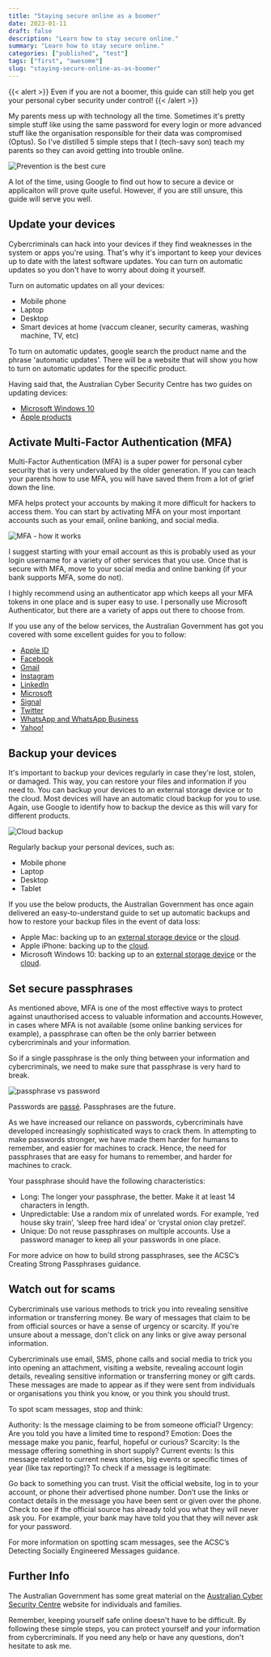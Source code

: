```yaml
---
title: "Staying secure online as a boomer"
date: 2023-01-11
draft: false
description: "Learn how to stay secure online."
summary: "Learn how to stay secure online."
categories: ["published", "test"]
tags: ["first", "awesome"]
slug: "staying-secure-online-as-as-boomer"
---
```


{{< alert >}}
Even if you are not a boomer, this guide can still help you get your personal cyber security under control!
{{< /alert >}}

My parents mess up with technology all the time. Sometimes it's pretty simple stuff like using the same password for every login or more advanced stuff like the organisation responsible for their data was compromised (Optus). So I've distilled 5 simple steps that I (tech-savy son) teach my parents so they can avoid getting into trouble online. 

![Prevention is the best cure](boomer.jpg "Thanks son!")

A lot of the time, using Google to find out how to secure a device or applicaiton will prove quite useful. However, if you are still unsure, this guide will serve you well.

## Update your devices

Cybercriminals can hack into your devices if they find weaknesses in the system or apps you're using. That's why it's important to keep your devices up to date with the latest software updates. You can turn on automatic updates so you don't have to worry about doing it yourself.

Turn on automatic updates on all your devices:

- Mobile phone
- Laptop
- Desktop
- Smart devices at home (vaccum cleaner, security cameras, washing machine, TV,  etc)

To turn on automatic updates, google search the product name and the phrase 'automatic updates'. There will be a website that will show you how to turn on automatic updates for the specific product.

Having said that, the Australian Cyber Security Centre has two guides on updating devices:

- [Microsoft Windows 10](https://www.cyber.gov.au/acsc/view-all-content/guidance/update-microsoft-windows)
- [Apple products](https://www.cyber.gov.au/acsc/view-all-content/guidance/update-apple-ios)

## Activate Multi-Factor Authentication (MFA)

Multi-Factor Authentication (MFA) is a super power for personal cyber security that is very undervalued by the older generation. If you can teach your parents how to use MFA, you will have saved them from a lot of grief down the line.

MFA helps protect your accounts by making it more difficult for hackers to access them. You can start by activating MFA on your most important accounts such as your email, online banking, and social media.

![MFA - how it works](mfa.png "Simple, yet very effective")

I suggest starting with your email account as this is probably used as your login username for a variety of other services that you use. Once that is secure with MFA, move to your social media and online banking (if your bank supports MFA, some do not).

I highly recommend using an authenticator app which keeps all your MFA tokens in one place and is super easy to use. I personally use Microsoft Authenticator, but there are a variety of apps out there to choose from.

If you use any of the below services, the Australian Government has got you covered with some excellent guides for you to follow:

- [Apple ID](https://www.cyber.gov.au/acsc/view-all-content/guidance/turning-two-factor-authentication-apple-id)
- [Facebook](https://www.cyber.gov.au/acsc/view-all-content/guidance/turning-two-factor-authentication-facebook)
- [Gmail](https://www.cyber.gov.au/acsc/view-all-content/guidance/securing-google-accounts)
- [Instagram](https://www.cyber.gov.au/acsc/view-all-content/guidance/turning-two-factor-authentication-instagram)
- [LinkedIn](https://www.cyber.gov.au/acsc/view-all-content/guidance/turning-two-factor-authentication-linkedin)
- [Microsoft](https://www.cyber.gov.au/acsc/view-all-content/guidance/securing-microsoft-accounts)
- [Signal](https://www.cyber.gov.au/acsc/view-all-content/guidance/securing-signal)
- [Twitter](https://www.cyber.gov.au/acsc/view-all-content/guidance/turning-two-factor-authentication-twitter)
- [WhatsApp and WhatsApp Business](https://www.cyber.gov.au/acsc/view-all-content/guidance/securing-whatsapp)
- [Yahoo!](https://www.cyber.gov.au/acsc/view-all-content/guidance/turning-two-factor-authentication-yahoo)

## Backup your devices

It's important to backup your devices regularly in case they're lost, stolen, or damaged. This way, you can restore your files and information if you need to. You can backup your devices to an external storage device or to the cloud. Most devices will have an automatic cloud backup for you to use. Again, use Google to identify how to backup the device as this will vary for different products.

![Cloud backup](backup.jpg "Your future self will thank you")

Regularly backup your personal devices, such as:

- Mobile phone
- Laptop
- Desktop
- Tablet

If you use the below products, the Australian Government has once again delivered an easy-to-understand guide to set up automatic backups and how to restore your backup files in the event of data loss:

- Apple Mac: backing up to an [external storage device](https://www.cyber.gov.au/acsc/view-all-content/guidance/backing-and-restoring-your-files-mac-using-external-storage-device) or the [cloud](https://www.cyber.gov.au/acsc/view-all-content/guidance/backing-and-restoring-your-files-mac-cloud).
- Apple iPhone: backing up to the [cloud](https://www.cyber.gov.au/acsc/view-all-content/guidance/backing-and-restoring-your-files-iphone-cloud).
- Microsoft Windows 10: backing up to an [external storage device](https://www.cyber.gov.au/acsc/view-all-content/guidance/backing-and-restoring-your-files-pc-using-external-storage-device) or the [cloud](https://www.cyber.gov.au/acsc/view-all-content/guidance/backing-and-restoring-your-files-pc-cloud).

## Set secure passphrases

As mentioned above, MFA is one of the most effective ways to protect against unauthorised access to valuable information and accounts.However, in cases where MFA is not available (some online banking services for example), a passphrase can often be the only barrier between cybercriminals and your information.

So if a single passphrase is the only thing between your information and cybercriminals, we need to make sure that passphrase is very hard to break.

![passphrase vs password](passphrase.jpg "Using passphrases will dramatically improve your personal cybersecurity. Credit [Cybersecurity Glossary](https://cybersecurityglossary.com/passphrase/)")

Passwords are [passé](https://www.google.com/search?q=passe). Passphrases are the future.

As we have increased our reliance on passwords, cybercriminals have developed increasingly sophisticated ways to crack them. In attempting to make passwords stronger, we have made them harder for humans to remember, and easier for machines to crack. Hence, the need for passphrases that are easy for humans to remember, and harder for machines to crack.

Your passphrase should have the following characteristics:

- Long: The longer your passphrase, the better. Make it at least 14 characters in length.
- Unpredictable: Use a random mix of unrelated words. For example, ‘red house sky train’, ‘sleep free hard idea’ or ‘crystal onion clay pretzel‘.
- Unique: Do not reuse passphrases on multiple accounts. Use a password manager to keep all your passwords in one place.

For more advice on how to build strong passphrases, see the ACSC’s Creating Strong Passphrases guidance.

## Watch out for scams

Cybercriminals use various methods to trick you into revealing sensitive information or transferring money. Be wary of messages that claim to be from official sources or have a sense of urgency or scarcity. If you're unsure about a message, don't click on any links or give away personal information.

Cybercriminals use email, SMS, phone calls and social media to trick you into opening an attachment, visiting a website, revealing account login details, revealing sensitive information or transferring money or gift cards. These messages are made to appear as if they were sent from individuals or organisations you think you know, or you think you should trust.

To spot scam messages, stop and think:

Authority: Is the message claiming to be from someone official?
Urgency: Are you told you have a limited time to respond?
Emotion: Does the message make you panic, fearful, hopeful or curious?
Scarcity: Is the message offering something in short supply?
Current events: Is this message related to current news stories, big events or specific times of year (like tax reporting)?
To check if a message is legitimate:

Go back to something you can trust. Visit the official website, log in to your account, or phone their advertised phone number. Don’t use the links or contact details in the message you have been sent or given over the phone.
Check to see if the official source has already told you what they will never ask you. For example, your bank may have told you that they will never ask for your password.

For more information on spotting scam messages, see the ACSC’s Detecting Socially Engineered Messages guidance.

## Further Info

The Australian Government has some great material on the [Australian Cyber Security Centre](https://www.cyber.gov.au/acsc/individuals-and-families) website for individuals and families.

Remember, keeping yourself safe online doesn't have to be difficult. By following these simple steps, you can protect yourself and your information from cybercriminals. If you need any help or have any questions, don't hesitate to ask me.
